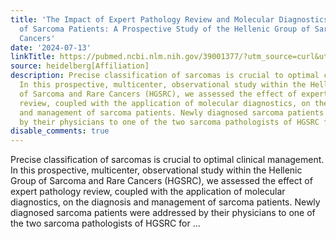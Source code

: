 ```yaml
---
title: 'The Impact of Expert Pathology Review and Molecular Diagnostics on the Management
  of Sarcoma Patients: A Prospective Study of the Hellenic Group of Sarcomas and Rare
  Cancers'
date: '2024-07-13'
linkTitle: https://pubmed.ncbi.nlm.nih.gov/39001377/?utm_source=curl&utm_medium=rss&utm_campaign=pubmed-2&utm_content=1FakS-2QOkCT8HsMOQP1bCRQ4YzyumYOmxmF0moLsQ3dFB1E9V&fc=20220326224207&ff=20240713181721&v=2.18.0.post9+e462414
source: heidelberg[Affiliation]
description: Precise classification of sarcomas is crucial to optimal clinical management.
  In this prospective, multicenter, observational study within the Hellenic Group
  of Sarcoma and Rare Cancers (HGSRC), we assessed the effect of expert pathology
  review, coupled with the application of molecular diagnostics, on the diagnosis
  and management of sarcoma patients. Newly diagnosed sarcoma patients were addressed
  by their physicians to one of the two sarcoma pathologists of HGSRC for ...
disable_comments: true
---
```

Precise classification of sarcomas is crucial to optimal clinical management. In this prospective, multicenter, observational study within the Hellenic Group of Sarcoma and Rare Cancers (HGSRC), we assessed the effect of expert pathology review, coupled with the application of molecular diagnostics, on the diagnosis and management of sarcoma patients. Newly diagnosed sarcoma patients were addressed by their physicians to one of the two sarcoma pathologists of HGSRC for ...